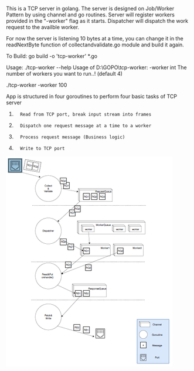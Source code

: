 This is a TCP server in golang.
The server is designed on Job/Worker Pattern by using channel and go routines. Server will register workers provided in the "-worker" flag as it starts. Dispatcher will dispatch the work request to the availble worker.

For now the server is listening 10 bytes at a time, you can change it in the readNextByte function of collectandvalidate.go module and build it again.

To Build:
go build -o 'tcp-worker' *.go

Usage:
./tcp-worker --help
Usage of D:\GOPO\tcp-worker:
  -worker int
        The number of workers you want to run..! (default 4)

./tcp-worker -worker 100

App is structured in four goroutines to perform four basic tasks of TCP server

1.       Read from TCP port, break input stream into frames
2.       Dispatch one request message at a time to a worker
3.       Process request message (Business logic)
4.       Write to TCP port
![alt text](https://github.com/aniketchopade/golang-tcp/blob/master/app-structure.png)
